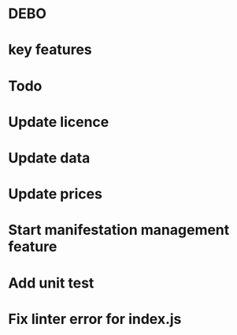 # DEBO

# key features

# Todo

# Update licence

# Update data

# Update prices

# Start manifestation management feature

# Add unit test
# Fix linter error for index.js
